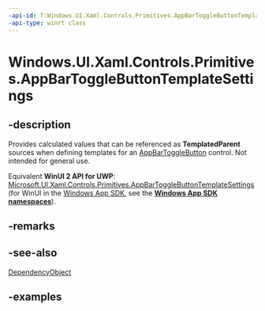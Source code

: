 ```yaml
---
-api-id: T:Windows.UI.Xaml.Controls.Primitives.AppBarToggleButtonTemplateSettings
-api-type: winrt class
---
```


<!-- Class syntax.
public class AppBarToggleButtonTemplateSettings : DependencyObject, DependencyObject
-->

# Windows.UI.Xaml.Controls.Primitives.AppBarToggleButtonTemplateSettings

## -description

Provides calculated values that can be referenced as **TemplatedParent** sources when defining templates for an [AppBarToggleButton](../windows.ui.xaml.controls/appbartogglebutton.md) control. Not intended for general use.

Equivalent **WinUI 2 API for UWP**: [Microsoft.UI.Xaml.Controls.Primitives.AppBarToggleButtonTemplateSettings](/windows/winui/api/microsoft.ui.xaml.controls.primitives.appbartogglebuttontemplatesettings) (for WinUI in the [Windows App SDK](/windows/apps/windows-app-sdk/), see the **[Windows App SDK namespaces](/windows/windows-app-sdk/api/winrt/)**).

## -remarks

## -see-also

[DependencyObject](../windows.ui.xaml/dependencyobject.md)

## -examples

